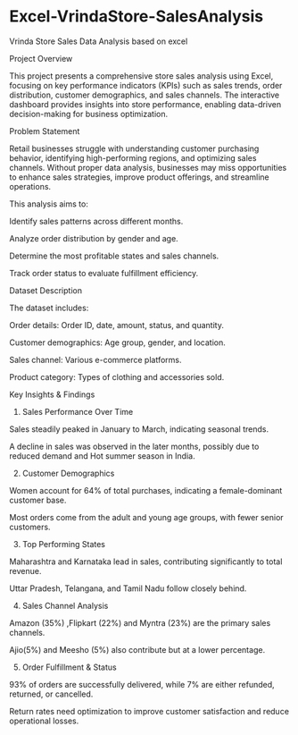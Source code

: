 # Excel-VrindaStore-SalesAnalysis
Vrinda Store Sales Data Analysis based on excel 


Project Overview

This project presents a comprehensive store sales analysis using Excel, focusing on key performance indicators (KPIs) such as sales trends, order distribution, customer demographics, and sales channels. The interactive dashboard provides insights into store performance, enabling data-driven decision-making for business optimization.

Problem Statement

Retail businesses struggle with understanding customer purchasing behavior, identifying high-performing regions, and optimizing sales channels. Without proper data analysis, businesses may miss opportunities to enhance sales strategies, improve product offerings, and streamline operations.

This analysis aims to:

Identify sales patterns across different months.

Analyze order distribution by gender and age.

Determine the most profitable states and sales channels.

Track order status to evaluate fulfillment efficiency.


Dataset Description

The dataset includes:

Order details: Order ID, date, amount, status, and quantity.

Customer demographics: Age group, gender, and location.

Sales channel: Various e-commerce platforms.

Product category: Types of clothing and accessories sold.


Key Insights & Findings

1. Sales Performance Over Time

Sales steadily peaked in January to March, indicating seasonal trends.

A decline in sales was observed in the later months, possibly due to reduced demand and Hot summer season in India.


2. Customer Demographics

Women account for 64% of total purchases, indicating a female-dominant customer base.

Most orders come from the adult and young age groups, with fewer senior customers.


3. Top Performing States

Maharashtra and Karnataka lead in sales, contributing significantly to total revenue.

Uttar Pradesh, Telangana, and Tamil Nadu follow closely behind.


4. Sales Channel Analysis

Amazon (35%) ,Flipkart (22%) and Myntra (23%) are the primary sales channels.

Ajio(5%) and Meesho (5%) also contribute but at a lower percentage.


5. Order Fulfillment & Status

93% of orders are successfully delivered, while 7% are either refunded, returned, or cancelled.

Return rates need optimization to improve customer satisfaction and reduce operational losses.

